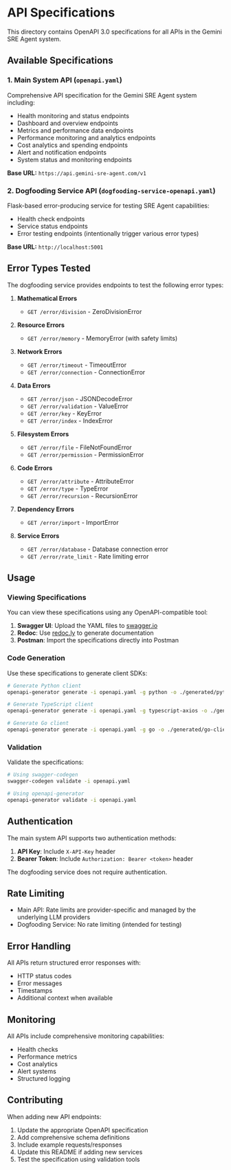 # API Specifications

This directory contains OpenAPI 3.0 specifications for all APIs in the Gemini SRE Agent system.

## Available Specifications

### 1. Main System API (`openapi.yaml`)
Comprehensive API specification for the Gemini SRE Agent system including:
- Health monitoring and status endpoints
- Dashboard and overview endpoints
- Metrics and performance data endpoints
- Performance monitoring and analytics endpoints
- Cost analytics and spending endpoints
- Alert and notification endpoints
- System status and monitoring endpoints

**Base URL:** `https://api.gemini-sre-agent.com/v1`

### 2. Dogfooding Service API (`dogfooding-service-openapi.yaml`)
Flask-based error-producing service for testing SRE Agent capabilities:
- Health check endpoints
- Service status endpoints
- Error testing endpoints (intentionally trigger various error types)

**Base URL:** `http://localhost:5001`

## Error Types Tested

The dogfooding service provides endpoints to test the following error types:

1. **Mathematical Errors**
   - `GET /error/division` - ZeroDivisionError

2. **Resource Errors**
   - `GET /error/memory` - MemoryError (with safety limits)

3. **Network Errors**
   - `GET /error/timeout` - TimeoutError
   - `GET /error/connection` - ConnectionError

4. **Data Errors**
   - `GET /error/json` - JSONDecodeError
   - `GET /error/validation` - ValueError
   - `GET /error/key` - KeyError
   - `GET /error/index` - IndexError

5. **Filesystem Errors**
   - `GET /error/file` - FileNotFoundError
   - `GET /error/permission` - PermissionError

6. **Code Errors**
   - `GET /error/attribute` - AttributeError
   - `GET /error/type` - TypeError
   - `GET /error/recursion` - RecursionError

7. **Dependency Errors**
   - `GET /error/import` - ImportError

8. **Service Errors**
   - `GET /error/database` - Database connection error
   - `GET /error/rate_limit` - Rate limiting error

## Usage

### Viewing Specifications

You can view these specifications using any OpenAPI-compatible tool:

1. **Swagger UI**: Upload the YAML files to [swagger.io](https://editor.swagger.io/)
2. **Redoc**: Use [redoc.ly](https://redoc.ly/) to generate documentation
3. **Postman**: Import the specifications directly into Postman

### Code Generation

Use these specifications to generate client SDKs:

```bash
# Generate Python client
openapi-generator generate -i openapi.yaml -g python -o ./generated/python-client

# Generate TypeScript client
openapi-generator generate -i openapi.yaml -g typescript-axios -o ./generated/typescript-client

# Generate Go client
openapi-generator generate -i openapi.yaml -g go -o ./generated/go-client
```

### Validation

Validate the specifications:

```bash
# Using swagger-codegen
swagger-codegen validate -i openapi.yaml

# Using openapi-generator
openapi-generator validate -i openapi.yaml
```

## Authentication

The main system API supports two authentication methods:

1. **API Key**: Include `X-API-Key` header
2. **Bearer Token**: Include `Authorization: Bearer <token>` header

The dogfooding service does not require authentication.

## Rate Limiting

- Main API: Rate limits are provider-specific and managed by the underlying LLM providers
- Dogfooding Service: No rate limiting (intended for testing)

## Error Handling

All APIs return structured error responses with:
- HTTP status codes
- Error messages
- Timestamps
- Additional context when available

## Monitoring

All APIs include comprehensive monitoring capabilities:
- Health checks
- Performance metrics
- Cost analytics
- Alert systems
- Structured logging

## Contributing

When adding new API endpoints:

1. Update the appropriate OpenAPI specification
2. Add comprehensive schema definitions
3. Include example requests/responses
4. Update this README if adding new services
5. Test the specification using validation tools
